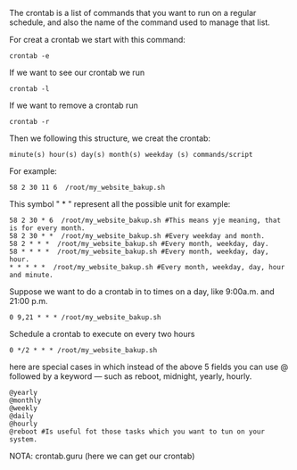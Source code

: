 The crontab is a list of commands that you want to run on a regular schedule, 
and also the name of the command used to manage that list.

For creat a crontab we start with this command:
```
crontab -e
```
If we want to see our crontab we run 

``` 
crontab -l
```
If we want to remove a crontab run
```
crontab -r 
```

Then we following this structure, we creat the crontab:
```
minute(s) hour(s) day(s) month(s) weekday (s) commands/script
```
For example:
```
58 2 30 11 6  /root/my_website_bakup.sh
```
This symbol " * " represent all the possible unit for example:

```
58 2 30 * 6  /root/my_website_bakup.sh #This means yje meaning, that is for every month.
58 2 30 * *  /root/my_website_bakup.sh #Every weekday and month.
58 2 * * *  /root/my_website_bakup.sh #Every month, weekday, day.
58 * * * *  /root/my_website_bakup.sh #Every month, weekday, day, hour.
* * * * *  /root/my_website_bakup.sh #Every month, weekday, day, hour and minute.
```
Suppose we want to do a crontab in to times on a day, like 9:00a.m. and 21:00 p.m.
```
0 9,21 * * * /root/my_website_bakup.sh
```
Schedule a crontab to execute on every two hours
```
0 */2 * * * /root/my_website_bakup.sh
```
here are special cases in which instead of the above 5 fields you 
can use @ followed by a keyword — such as reboot, midnight, yearly, hourly.

```
@yearly 
@monthly
@weekly
@daily
@hourly
@reboot #Is useful fot those tasks which you want to tun on your 
system.
```
NOTA: crontab.guru (here we can get our crontab)
